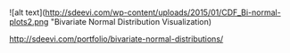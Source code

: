 
#

##

![alt text](http://sdeevi.com/wp-content/uploads/2015/01/CDF_Bi-normal-plots2.png "Bivariate Normal Distribution Visualization)

http://sdeevi.com/portfolio/bivariate-normal-distributions/

